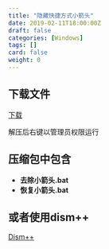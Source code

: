 ```yaml
---
title: "隐藏快捷方式小箭头"
date: 2019-02-11T18:00:00Z
draft: false
categories: [Windows]
tags: []
card: false
weight: 0
---
```


## 下载文件

[下载](https://cloud.akvicor.com/Tools/win10shortcut.zip)

解压后右键以管理员权限运行

<!--more-->

## 压缩包中包含

- **去除小箭头.bat**
- **恢复小箭头.bat**

## 或者使用dism++

[Dism++](https://www.chuyu.me/en/index.html)

